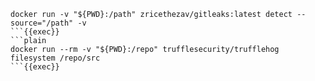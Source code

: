 ```plain
docker run -v "${PWD}:/path" zricethezav/gitleaks:latest detect --source="/path" -v
```{{exec}}
```plain
docker run --rm -v "${PWD}:/repo" trufflesecurity/trufflehog filesystem /repo/src
```{{exec}}
